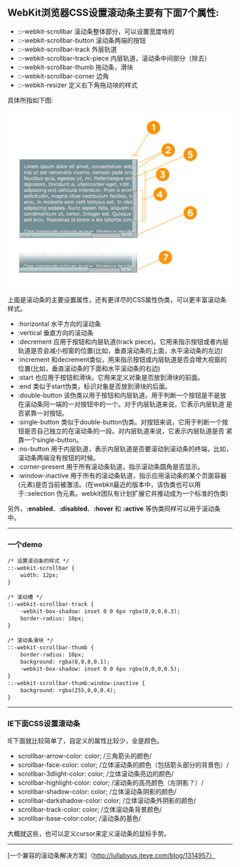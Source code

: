## WebKit浏览器CSS设置滚动条主要有下面7个属性:

- ::-webkit-scrollbar 滚动条整体部分，可以设置宽度啥的
- ::-webkit-scrollbar-button 滚动条两端的按钮
- ::-webkit-scrollbar-track 外层轨道
- ::-webkit-scrollbar-track-piece 内层轨道，滚动条中间部分（除去）
- ::-webkit-scrollbar-thumb 拖动条，滑块
- ::-webkit-scrollbar-corner 边角
- ::-webkit-resizer 定义右下角拖动块的样式

具体所指如下图:

![](imgs/webkit_scrollbar.png)

 上面是滚动条的主要设置属性，还有更详尽的CSS属性伪类，可以更丰富滚动条样式。

- :horizontal 水平方向的滚动条
- :vertical 垂直方向的滚动条
- :decrement 应用于按钮和内层轨道(track piece)。它用来指示按钮或者内层轨道是否会减小视窗的位置(比如，垂直滚动条的上面，水平滚动条的左边)
- :increment 和decrement类似，用来指示按钮或内层轨道是否会增大视窗的位置(比如，垂直滚动条的下面和水平滚动条的右边)
- :start 也应用于按钮和滑块。它用来定义对象是否放到滑块的前面。
- :end 类似于start伪类，标识对象是否放到滑块的后面。
- :double-button 该伪类以用于按钮和内层轨道。用于判断一个按钮是不是放在滚动条同一端的一对按钮中的一个。对于内层轨道来说，它表示内层轨道
是否紧靠一对按钮。
- :single-button 类似于double-button伪类。对按钮来说，它用于判断一个按钮是否自己独立的在滚动条的一段。对内层轨道来说，它表示内层轨道是否
紧靠一个single-button。
- :no-button 用于内层轨道，表示内层轨道是否要滚动到滚动条的终端，比如，滚动条两端没有按钮的时候。
- :corner-present 用于所有滚动条轨道，指示滚动条圆角是否显示。
- :window-inactive 用于所有的滚动条轨道，指示应用滚动条的某个页面容器(元素)是否当前被激活。(在webkit最近的版本中，该伪类也可以用于::selection
伪元素。webkit团队有计划扩展它并推动成为一个标准的伪类)

另外，**:enabled**、**:disabled**、**:hover** 和 **:active** 等伪类同样可以用于滚动条中。

- - -
### 一个demo
    /* 设置滚动条的样式 */
    ::-webkit-scrollbar {
        width: 12px;
    }

    /* 滚动槽 */
    ::-webkit-scrollbar-track {
        -webkit-box-shadow: inset 0 0 6px rgba(0,0,0,0.3);
        border-radius: 10px;
    }
    
    /* 滚动条滑块 */
    ::-webkit-scrollbar-thumb {
        border-radius: 10px;
        background: rgba(0,0,0,0.1);
        -webkit-box-shadow: inset 0 0 6px rgba(0,0,0,0.5);
    }
    ::-webkit-scrollbar-thumb:window-inactive {
        background: rgba(255,0,0,0.4);
    }
    
- - -

### IE下面CSS设置滚动条

IE下面就比较简单了，自定义的属性比较少，全是颜色。

- scrollbar-arrow-color: color; /三角箭头的颜色/
- scrollbar-face-color: color; /立体滚动条的颜色（包括箭头部分的背景色）/
- scrollbar-3dlight-color: color; /立体滚动条亮边的颜色/
- scrollbar-highlight-color: color; /滚动条的高亮颜色（左阴影？）/
- scrollbar-shadow-color: color; /立体滚动条阴影的颜色/
- scrollbar-darkshadow-color: color; /立体滚动条外阴影的颜色/
- scrollbar-track-color: color; /立体滚动条背景颜色/
- scrollbar-base-color:color; /滚动条的基色/

大概就这些，也可以定义cursor来定义滚动条的鼠标手势。

- - -
[一个兼容的滚动条解决方案]（http://lullabyus.iteye.com/blog/1314957）
